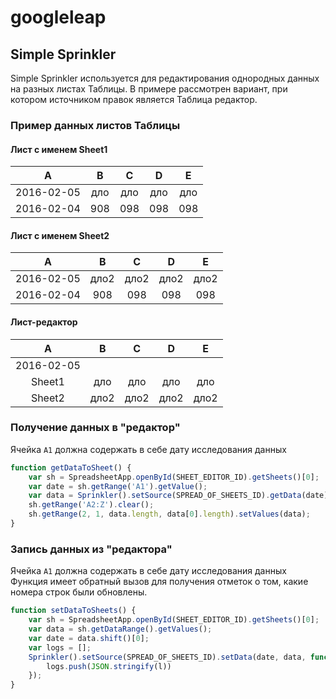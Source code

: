 # googleleap
## Simple Sprinkler
 Simple Sprinkler используется для редактирования однородных данных на разных листах Таблицы. В примере рассмотрен вариант, при котором источником правок является Таблица редактор.

### Пример данных листов Таблицы
#### Лист с именем Sheet1

A          | B   | C   | D   | E
:--------: | :-: | :-: | :-: | :-:
2016-02-05 | дло | дло | дло | дло
2016-02-04 | 908 | 098 | 098 | 098

#### Лист с именем Sheet2

A          | B    | C    | D    | E
:--------: | :--: | :--: | :--: | :--:
2016-02-05 | дло2 | дло2 | дло2 | дло2
2016-02-04 | 908  | 098  | 098  | 098

#### Лист-редактор

A          | B    | C    | D    | E
:--------: | :--: | :--: | :--: | :--:
2016-02-05 |      |      |      |
Sheet1     | дло  | дло  | дло  | дло
Sheet2     | дло2 | дло2 | дло2 | дло2

### Получение данных в "редактор"
Ячейка `A1` должна содержать в себе дату исследования данных

```javascript
function getDataToSheet() {
    var sh = SpreadsheetApp.openById(SHEET_EDITOR_ID).getSheets()[0];
    var date = sh.getRange('A1').getValue();
    var data = Sprinkler().setSource(SPREAD_OF_SHEETS_ID).getData(date);
    sh.getRange('A2:Z').clear();
    sh.getRange(2, 1, data.length, data[0].length).setValues(data);
}
```

### Запись данных из "редактора"
Ячейка `A1` должна содержать в себе дату исследования данных Функция имеет обратный вызов для получения отметок о том, какие номера строк были обновлены.

```javascript
function setDataToSheets() {
    var sh = SpreadsheetApp.openById(SHEET_EDITOR_ID).getSheets()[0];
    var data = sh.getDataRange().getValues();
    var date = data.shift()[0];
    var logs = [];
    Sprinkler().setSource(SPREAD_OF_SHEETS_ID).setData(date, data, function(l) {
        logs.push(JSON.stringify(l))
    });
}
```
